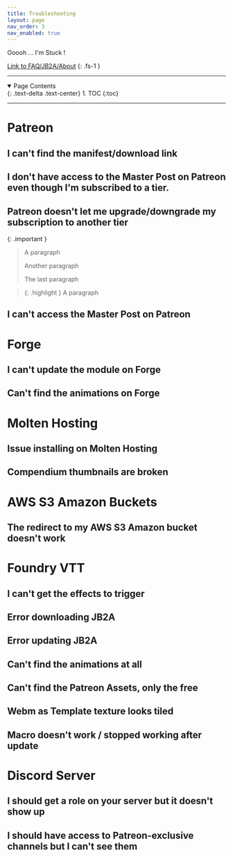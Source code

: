 ```yaml
---
title: Troubleshooting
layout: page
nav_order: 3
nav_enabled: true
---
```


Ooooh ... I'm Stuck !

[Link to FAQ/JB2A/About](/docs/faq/jb2a.html#about-jb2a)
{: .fs-1 }


***

<details open markdown="block">
  <summary>
    Page Contents
  </summary>
  {: .text-delta .text-center}
1. TOC
{:toc}
</details>

***

# Patreon
## I can't find the manifest/download link
## I don't have access to the Master Post on Patreon even though I'm subscribed to a tier.
## Patreon doesn't let me upgrade/downgrade my subscription to another tier


{: .important }
> A paragraph
>
> Another paragraph
>
> The last paragraph


> {: .highlight }
  A paragraph


## I can't access the Master Post on Patreon

# Forge
## I can't update the module on Forge
## Can't find the animations on Forge

# Molten Hosting
## Issue installing on Molten Hosting

## Compendium thumbnails are broken

# AWS S3 Amazon Buckets
## The redirect to my AWS S3 Amazon bucket doesn't work

# Foundry VTT
## I can't get the effects to trigger
## Error downloading JB2A
## Error updating JB2A
## Can't find the animations at all
## Can't find the Patreon Assets, only the free
## Webm as Template texture looks tiled
## Macro doesn't work / stopped working after update




# Discord Server
## I should get a role on your server but it doesn't show up
## I should have access to Patreon-exclusive channels but I can't see them
## 




